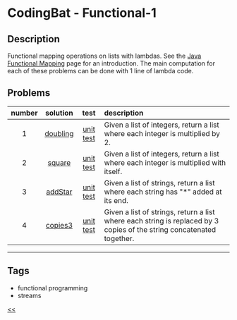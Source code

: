 # CodingBat - Functional-1

## Description
Functional mapping operations on lists with lambdas. See the [Java Functional Mapping](https://codingbat.com/doc/java-functional-mapping.html) page for an introduction. The main computation for each of these problems can be done with 1 line of lambda code.

## Problems
number|solution|test|description
:-:|:-:|:-:|:--
1|[doubling](src/main/java/Doubling.java)|[unit test](src/test/java/DoublingTest.java)|Given a list of integers, return a list where each integer is multiplied by 2.
2|[square](src/main/java/Square.java)|[unit test](src/test/java/SquareTest.java)|Given a list of integers, return a list where each integer is multiplied with itself.
3|[addStar](src/main/java/AddStar.java)|[unit test](src/test/java/AddStarTest.java)|Given a list of strings, return a list where each string has "*" added at its end.
4|[copies3](src/main/java/Copies3.java)|[unit test](src/test/java/Copies3Test.java)|Given a list of strings, return a list where each string is replaced by 3 copies of the string concatenated together.
<hr/>
<!-- 0|[name](src/main/java)|[unit test](src/test/java)|desc-->

## Tags
- functional programming
- streams

[<<](../README.md#coding-bat)